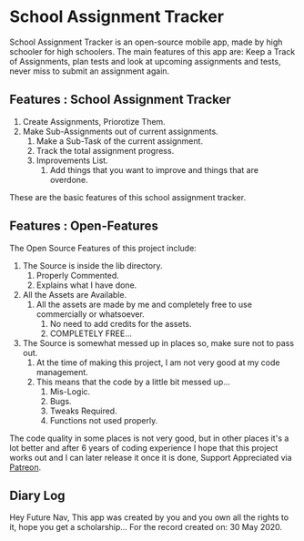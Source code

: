 # School Assignment Tracker
School Assignment Tracker is an open-source mobile app, made by high schooler for high schoolers. The main features of this app are: Keep a Track of Assignments, plan tests and look at upcoming assignments and tests, never miss to submit an assignment again.

## Features : School Assignment Tracker
1. Create Assignments, Priorotize Them.
2. Make Sub-Assignments out of current assignments.
    1. Make a Sub-Task of the current assignment.
    2. Track the total assignment progress.
    3. Improvements List.
        1. Add things that you want to improve and things that are overdone.


These are the basic features of this school assignment tracker.


## Features : Open-Features
The Open Source Features of this project include:
1. The Source is inside the lib directory.
    1. Properly Commented.
    2. Explains what I have done.
2. All the Assets are Available.
    1. All the assets are made by me and completely free to use commercially or whatsoever.
        1. No need to add credits for the assets.
        2. COMPLETELY FREE...
3. The Source is somewhat messed up in places so, make sure not to pass out.
    1. At the time of making this project, I am not very good at my code management.
    2. This means that the code by a little bit messed up...
        1. Mis-Logic.
        2. Bugs.
        3. Tweaks Required.
        4. Functions not used properly.

The code quality in some places is not very good, but in other places it's a lot better and after 6 years of coding experience I hope that this project works out and I can later release it once it is done, Support Appreciated via [Patreon](https://www.patreon.com/Nav_07).

## Diary Log
Hey Future Nav, This app was created by you and you own all the rights to it, hope you get a scholarship... For the record created on: 30 May 2020.